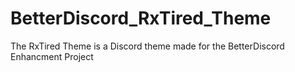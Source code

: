 # BetterDiscord_RxTired_Theme
The RxTired Theme is a Discord theme made for the BetterDiscord Enhancment Project
